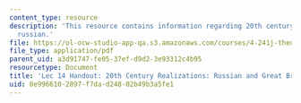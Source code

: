 ```yaml
---
content_type: resource
description: 'This resource contains information regarding 20th century realizations:
  russian.'
file: https://ol-ocw-studio-app-qa.s3.amazonaws.com/courses/4-241j-theory-of-city-form-spring-2013/0e9966102897f7dad24802b49b3a5fe1_MIT4_241JS13_handout14.pdf
file_type: application/pdf
parent_uid: a3d91747-fe05-37ef-d9d2-3e93312c4b95
resourcetype: Document
title: 'Lec 14 Handout: 20th Century Realizations: Russian and Great Britain'
uid: 0e996610-2897-f7da-d248-02b49b3a5fe1
---
```

